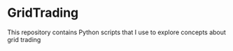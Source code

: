 # GridTrading
 This repository contains Python scripts that I use to explore concepts about grid trading
